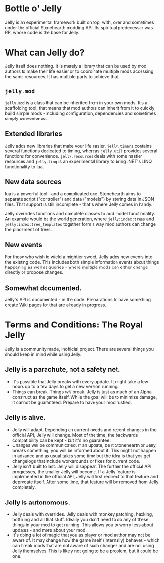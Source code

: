 Bottle o' Jelly
=====

Jelly is an experimental framework built on top, with, over and sometimes under the official Stonehearth modding API. Its spiritual predecessor was RP, whose code is the base for Jelly.

# What can Jelly do?

Jelly itself does nothing. It is merely a library that can be used by mod authors to make their life easier or to coordinate multiple mods accessing the same resources. It has multiple parts to achieve that.

## `jelly.mod`

`jelly.mod` is a class that can be inherited from in your own mods. It's a scaffolding tool, that means that mod authors can inherit from it to quickly build simple mods - including configuration, dependencies and sometimes simply convenience.

## Extended libraries

Jelly adds new libraries that make your life easier. `jelly.timers` contains several functions dedicated to timing, whereas `jelly.util` provides several functions for convenience. `jelly.resources` deals with some nastier resources and `jelly.linq` is an experimental library to bring .NET's LINQ functionality to lua.

## New data sources
lua is a powerful tool - and a complicated one. Stonehearth aims to separate script ("controller") and data ("models") by storing data in JSON files. That support is still incomplete - that's where Jelly comes in handy.

Jelly overrides functions and complete classes to add model functionality. An example would be the world generation, where `jelly:index:trees` and `jelly:index:tree_templates` together form a way mod authors can change the placement of trees.

## New events
For those who wish to wield a mightier sword, Jelly adds new events into the existing code. This includes both simple information events about things happening as well as queries - where multiple mods can either change directly or propose changes.

## Somewhat documented.

Jelly's API is documented - in the code. Preparations to have something create Wiki pages for that are already in progress.

# Terms and Conditions: The Royal Jelly

Jelly is a community made, inofficial project. There are several things you should keep in mind while using Jelly.

## Jelly is a parachute, not a safety net.

- It's possible that Jelly breaks with every update. It might take a few hours up to a few days to get a new version running.
- Things can break. Things *will* break. Jelly is just as much of an Alpha construct as the game itself. While the goal will be to minimize damage, it cannot be guaranteed. Prepare to have your mod rustled.

## Jelly is alive.

- Jelly will adapt. Depending on current needs and recent changes in the official API, Jelly will change. Most of the time, the backwards compatibility can be kept - but it's no guarantee.
- Changes will be communicated. If an update, be it Stonehearth or Jelly, breaks something, you will be informed about it. This might not happen in advance and as usual takes some time but the idea is that you get changelogs that include workarounds or fixes for current code.
- Jelly isn't built to last. Jelly will disappear. The further the official API progresses, the smaller Jelly will become. If a Jelly feature is implemented in the official API, Jelly will first redirect to that feature and deprecate itself. After some time, that feature will be removed from Jelly completely.

## Jelly is autonomous.

- Jelly deals with overrides. Jelly deals with monkey patching, hacking, hotfixing and all that stuff. Ideally you don't need to do any of these things in your mod to get running. This allows you to worry less about updates - and more about your mod.
- It's doing a lot of magic that you as player or mod author may not be aware of. It may change how the game itself (internally) behaves - which can break mods that are not aware of such changes and are not using Jelly themselves. This is likely not going to be a problem, but it could be one.